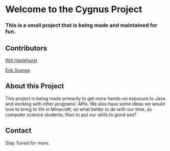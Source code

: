Welcome to the Cygnus Project
======
### This is a small project that is being made and maintained for fun.

## Contributors
[Will Hazlehurst](https://www.linkedin.com/in/william-hazlehurst/ "Will's LinkedIn")

[Erik Svanes](https://www.linkedin.com/in/erik-svanes-63a687245/ "Erik's LinkedIn")

## About this Project
This project is being made primarily to get more hands-on exposure to Java and working with other programs' APIs. We also have some ideas we would love to bring to life in Minecraft, so what better to do with our time, as computer science students, than to put our skills to good use?

## Contact
Stay Tuned for more.
